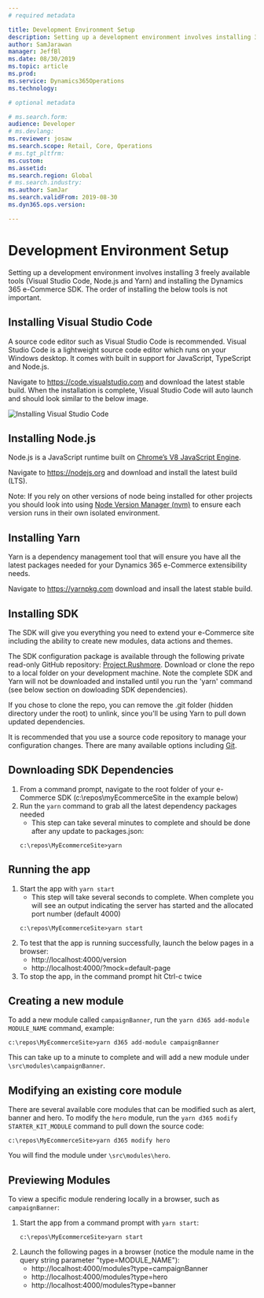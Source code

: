```yaml
---
# required metadata

title: Development Environment Setup
description: Setting up a development environment involves installing 3 freely available tools (Visual Studio Code, Node.js and Yarn) and installing the Dynamics 365 e-Commerce SDK.  The order of installing the below tools is not important.
author: SamJarawan
manager: JeffBl
ms.date: 08/30/2019
ms.topic: article
ms.prod: 
ms.service: Dynamics365Operations
ms.technology: 

# optional metadata

# ms.search.form: 
audience: Developer
# ms.devlang: 
ms.reviewer: josaw
ms.search.scope: Retail, Core, Operations
# ms.tgt_pltfrm: 
ms.custom: 
ms.assetid: 
ms.search.region: Global
# ms.search.industry: 
ms.author: SamJar
ms.search.validFrom: 2019-08-30
ms.dyn365.ops.version: 

---
```

# Development Environment Setup

Setting up a development environment involves installing 3 freely available tools (Visual Studio Code, Node.js and Yarn) and installing the Dynamics 365 e-Commerce SDK.  The order of installing the below tools is not important.

## Installing Visual Studio Code

A source code editor such as Visual Studio Code is recommended.  Visual Studio Code is a lightweight source code editor which runs on your Windows desktop.  It comes with built in support for JavaScript, TypeScript and Node.js.


Navigate to https://code.visualstudio.com and download the latest stable build. When the installation is complete, Visual Studio Code will auto launch and should look similar to the below image.

![Installing Visual Studio Code](media/setup-install-vs-code-2.png)

## Installing Node.js
Node.js is a JavaScript runtime built on [Chrome’s V8 JavaScript Engine](https://v8.dev/).

Navigate to https://nodejs.org and download and install the latest build (LTS).

Note: If you rely on other versions of node being installed for other projects you should look into using [Node Version Manager (nvm)](https://github.com/creationix/nvm) to ensure each version runs in their own isolated environment.

## Installing Yarn

Yarn is a dependency management tool that will ensure you have all the latest packages needed for your Dynamics 365 e-Commerce extensibility needs.

Navigate to https://yarnpkg.com download and insall the latest stable build.

## Installing SDK 

The SDK will give you everything you need to extend your e-Commerce site including the ability to create new modules, data actions and themes.  

The SDK configuration package is available through the following private read-only GitHub repository: [Project.Rushmore](https://github.com/Microsoft/Project.Rushmore).  Download or clone the repo to a local folder on your development machine.  Note the complete SDK and Yarn will not be downloaded and installed until you run the 'yarn' command (see below section on dowloading SDK dependencies).

If you chose to clone the repo, you can remove the .git folder (hidden directory under the root) to unlink, since you'll be using Yarn to pull down updated dependencies.

It is recommended that you use a source code repository to manage your configuration changes.  There are many available options including [Git](https://git-scm.com/downloads).

## Downloading SDK Dependencies
1. From a command prompt, navigate to the root folder of your e-Commerce SDK (c:\repos\myEcommerceSite in the example below)
1. Run the `yarn` command to grab all the latest dependency packages needed
    * This step can take several minutes to complete and should be done after any update to packages.json:
    ```
    c:\repos\MyEcommerceSite>yarn
    ```

## Running the app
1. Start the app with `yarn start`
    * This step will take several seconds to complete.  When complete you will see an output indicating the server has started and the allocated port number (default 4000)
    ```
    c:\repos\MyEcommerceSite>yarn start
    ```
1. To test that the app is running successfully, launch the below pages in a browser:
    * http://localhost:4000/version
    * http://localhost:4000/?mock=default-page
1. To stop the app, in the command prompt hit Ctrl-c twice

## Creating a new module
To add a new module called `campaignBanner`, run the `yarn d365 add-module MODULE_NAME` command, example:
```
c:\repos\MyEcommerceSite>yarn d365 add-module campaignBanner
```
This can take up to a minute to complete and will add a new module under `\src\modules\campaignBanner`.

## Modifying an existing core module
There are several available core modules that can be modified such as alert, banner and hero.
To modify the `hero` module, run the `yarn d365 modify STARTER_KIT_MODULE` command to pull down the source code:
```
c:\repos\MyEcommerceSite>yarn d365 modify hero
```
You will find the module under `\src\modules\hero`.

## Previewing Modules
To view a specific module rendering locally in a browser, such as `campaignBanner`:
1. Start the app from a command prompt with `yarn start`:
    ```
    c:\repos\MyEcommerceSite>yarn start
    ```
2. Launch the following pages in a browser (notice the module name in the query string parameter "type=MODULE_NAME"):
    * http://localhost:4000/modules?type=campaignBanner
    * http://localhost:4000/modules?type=hero
    * http://localhost:4000/modules?type=banner
